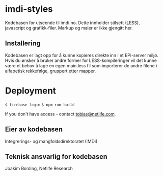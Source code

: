 # imdi-styles
Kodebasen for utseende til imdi.no. Dette innholder stilsett (LESS), javascript og grafikk-filer. Markup og maler er ikke gjengitt her.

## Installering
Kodebasen er lagt opp for å kunne kopieres direkte inn i et EPI-server miljø. Hvis du ønsker å bruker andre former for LESS-kompileringer vil det kunne være et behov å lage en egen main.less fil som importerer de andre filene i alfabetisk rekkefølge, gruppert etter mapper.

# Deployment
`$ firebase login`
`$ npm run build`

If you don't have access - contact tobias@netlife.com.

## Eier av kodebasen
Integrerings- og mangfoldsdirektoratet (IMDi)

## Teknisk ansvarlig for kodebasen
Joakim Bording, Netlife Research
